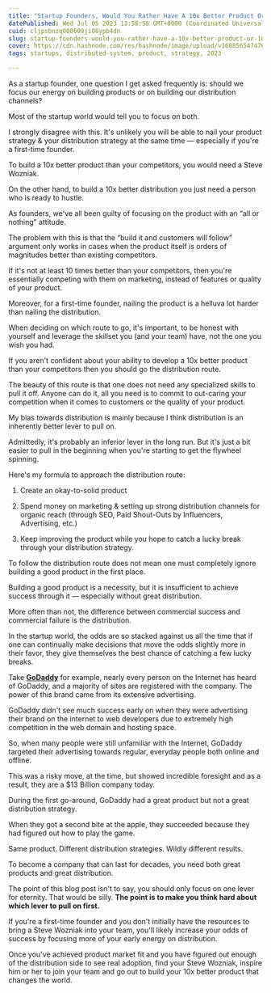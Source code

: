 ```yaml
---
title: "Startup Founders, Would You Rather Have A 10x Better Product Or 10x Better Distribution?"
datePublished: Wed Jul 05 2023 13:58:58 GMT+0000 (Coordinated Universal Time)
cuid: cljpsbnzq000609ji08ypb4dn
slug: startup-founders-would-you-rather-have-a-10x-better-product-or-10x-better-distribution
cover: https://cdn.hashnode.com/res/hashnode/image/upload/v1688565474762/85d9a00f-c845-419c-ba2d-b501ac69423c.webp
tags: startups, distributed-system, product, strategy, 2023

---
```


As a startup founder, one question I get asked frequently is: should we focus our energy on building products or on building our distribution channels?

Most of the startup world would tell you to focus on both.

I strongly disagree with this. It's unlikely you will be able to nail your product strategy & your distribution strategy at the same time — especially if you're a first-time founder.

To build a 10x better product than your competitors, you would need a Steve Wozniak.

On the other hand, to build a 10x better distribution you just need a person who is ready to hustle.

As founders, we've all been guilty of focusing on the product with an “all or nothing” attitude.

The problem with this is that the “build it and customers will follow” argument only works in cases when the product itself is orders of magnitudes better than existing competitors.

If it's not at least 10 times better than your competitors, then you're essentially competing with them on marketing, instead of features or quality of your product.

Moreover, for a first-time founder, nailing the product is a helluva lot harder than nailing the distribution.

When deciding on which route to go, it's important, to be honest with yourself and leverage the skillset you (and your team) have, not the one you wish you had.

If you aren't confident about your ability to develop a 10x better product than your competitors then you should go the distribution route.

The beauty of this route is that one does not need any specialized skills to pull it off. Anyone can do it, all you need is to commit to out-caring your competition when it comes to customers or the quality of your product.

My bias towards distribution is mainly because I think distribution is an inherently better lever to pull on.

Admittedly, it's probably an inferior lever in the long run. But it's just a bit easier to pull in the beginning when you're starting to get the flywheel spinning.

Here's my formula to approach the distribution route:

1. Create an okay-to-solid product
    
2. Spend money on marketing & setting up strong distribution channels for organic reach (through SEO, Paid Shout-Outs by Influencers, Advertising, etc.)
    
3. Keep improving the product while you hope to catch a lucky break through your distribution strategy.
    

To follow the distribution route does not mean one must completely ignore building a good product in the first place.

Building a good product is a necessity, but it is insufficient to achieve success through it — especially without great distribution.

More often than not, the difference between commercial success and commercial failure is the distribution.

In the startup world, the odds are so stacked against us all the time that if one can continually make decisions that move the odds slightly more in their favor, they give themselves the best chance of catching a few lucky breaks.

Take [**GoDaddy**](http://www.godaddy.com/) for example, nearly every person on the Internet has heard of GoDaddy, and a majority of sites are registered with the company. The power of this brand came from its extensive advertising.

GoDaddy didn't see much success early on when they were advertising their brand on the internet to web developers due to extremely high competition in the web domain and hosting space.

So, when many people were still unfamiliar with the Internet, GoDaddy targeted their advertising towards regular, everyday people both online and offline.

This was a risky move, at the time, but showed incredible foresight and as a result, they are a $13 Billion company today.

During the first go-around, GoDaddy had a great product but not a great distribution strategy.

When they got a second bite at the apple, they succeeded because they had figured out how to play the game.

Same product. Different distribution strategies. Wildly different results.

To become a company that can last for decades, you need both great products and great distribution.

The point of this blog post isn't to say, you should only focus on one lever for eternity. That would be silly. **The point is to make you think hard about which lever to pull on first.**

If you're a first-time founder and you don't initially have the resources to bring a Steve Wozniak into your team, you'll likely increase your odds of success by focusing more of your early energy on distribution.

Once you've achieved product market fit and you have figured out enough of the distribution side to see real adoption, find your Steve Wozniak, inspire him or her to join your team and go out to build your 10x better product that changes the world.